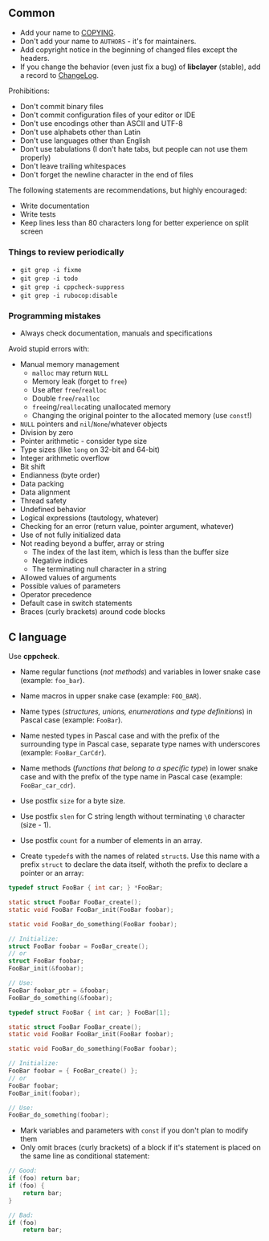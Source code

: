 Common
------

* Add your name to [COPYING](/COPYING).
* Don't add your name to `AUTHORS` - it's for maintainers.
* Add copyright notice in the beginning of changed files except the headers.
* If you change the behavior (even just fix a bug) of **libclayer** (stable),
  add a record to [ChangeLog](/ChangeLog).

Prohibitions:

* Don't commit binary files
* Don't commit configuration files of your editor or IDE
* Don't use encodings other than ASCII and UTF-8
* Don't use alphabets other than Latin
* Don't use languages other than English
* Don't use tabulations (I don't hate tabs, but people can not use them
  properly)
* Don't leave trailing whitespaces
* Don't forget the newline character in the end of files

The following statements are recommendations, but highly encouraged:

* Write documentation
* Write tests
* Keep lines less than 80 characters long for better experience on split screen

### Things to review periodically

* `git grep -i fixme`
* `git grep -i todo`
* `git grep -i cppcheck-suppress`
* `git grep -i rubocop:disable`

### Programming mistakes

* Always check documentation, manuals and specifications

Avoid stupid errors with:

* Manual memory management
  * `malloc` may return `NULL`
  * Memory leak (forget to `free`)
  * Use after `free`/`realloc`
  * Double `free`/`realloc`
  * `free`ing/`realloc`ating unallocated memory
  * Changing the original pointer to the allocated memory (use `const`!)
* `NULL` pointers and `nil`/`None`/whatever objects
* Division by zero
* Pointer arithmetic - consider type size
* Type sizes (like `long` on 32-bit and 64-bit)
* Integer arithmetic overflow
* Bit shift
* Endianness (byte order)
* Data packing
* Data alignment
* Thread safety
* Undefined behavior
* Logical expressions (tautology, whatever)
* Checking for an error (return value, pointer argument, whatever)
* Use of not fully initialized data
* Not reading beyond a buffer, array or string
  * The index of the last item, which is less than the buffer size
  * Negative indices
  * The terminating null character in a string
* Allowed values of arguments
* Possible values of parameters
* Operator precedence
* Default case in switch statements
* Braces (curly brackets) around code blocks



C language
----------

Use **cppcheck**.

* Name regular functions (*not methods*) and variables in lower snake case
  (example: `foo_bar`).
* Name macros in upper snake case (example: `FOO_BAR`).
* Name types (*structures, unions, enumerations and type definitions*) in Pascal
  case (example: `FooBar`).
* Name nested types in Pascal case and with the prefix of the surrounding type
  in Pascal case, separate type names with underscores (example:
  `FooBar_CarCdr`).
* Name methods (*functions that belong to a specific type*) in lower snake case
  and with the prefix of the type name in Pascal case (example:
  `FooBar_car_cdr`).

* Use postfix `size` for a byte size.
* Use postfix `slen` for C string length without terminating `\0` character
  (size - 1).
* Use postfix `count` for a number of elements in an array.

* Create `typedef`s with the names of related `struct`s. Use this name with a
  prefix `struct` to declare the data itself, withoth the prefix to declare
  a pointer or an array:

```c
typedef struct FooBar { int car; } *FooBar;

static struct FooBar FooBar_create();
static void FooBar FooBar_init(FooBar foobar);

static void FooBar_do_something(FooBar foobar);

// Initialize:
struct FooBar foobar = FooBar_create();
// or
struct FooBar foobar;
FooBar_init(&foobar);

// Use:
FooBar foobar_ptr = &foobar;
FooBar_do_something(&foobar);
```

```c
typedef struct FooBar { int car; } FooBar[1];

static struct FooBar FooBar_create();
static void FooBar FooBar_init(FooBar foobar);

static void FooBar_do_something(FooBar foobar);

// Initialize:
FooBar foobar = { FooBar_create() };
// or
FooBar foobar;
FooBar_init(foobar);

// Use:
FooBar_do_something(foobar);
```

* Mark variables and parameters with `const` if you don't plan to modify them
* Only omit braces (curly brackets) of a block if it's statement is placed on
  the same line as conditional statement:

```c
// Good:
if (foo) return bar;
if (foo) {
    return bar;
}

// Bad:
if (foo)
    return bar;
```
